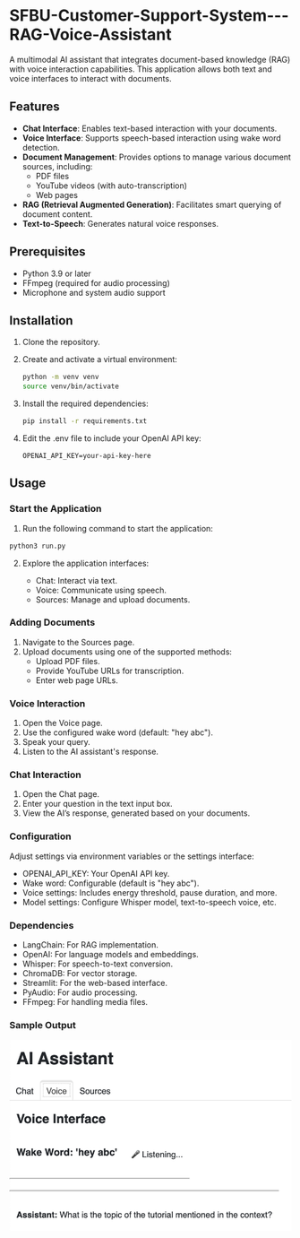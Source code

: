 # SFBU-Customer-Support-System---RAG-Voice-Assistant

A multimodal AI assistant that integrates document-based knowledge (RAG) with voice interaction capabilities. This application allows both text and voice interfaces to interact with documents.

## Features

- **Chat Interface**: Enables text-based interaction with your documents.
- **Voice Interface**: Supports speech-based interaction using wake word detection.
- **Document Management**: Provides options to manage various document sources, including:
  - PDF files
  - YouTube videos (with auto-transcription)
  - Web pages
- **RAG (Retrieval Augmented Generation)**: Facilitates smart querying of document content.
- **Text-to-Speech**: Generates natural voice responses.

## Prerequisites

- Python 3.9 or later
- FFmpeg (required for audio processing)
- Microphone and system audio support

## Installation

1. Clone the repository.

2. Create and activate a virtual environment:

   ```bash
   python -m venv venv
   source venv/bin/activate
   ```
3. Install the required dependencies:

    ```bash
    pip install -r requirements.txt
    ```
4. Edit the .env file to include your OpenAI API key:

    ```env
    OPENAI_API_KEY=your-api-key-here
    ```

## Usage

### Start the Application

1. Run the following command to start the application:

```bash
python3 run.py
```
2. Explore the application interfaces:

    - Chat: Interact via text.
    - Voice: Communicate using speech.
    - Sources: Manage and upload documents.

### Adding Documents
1. Navigate to the Sources page.
2. Upload documents using one of the supported methods:
    - Upload PDF files.
    - Provide YouTube URLs for transcription.
    - Enter web page URLs.

### Voice Interaction
1. Open the Voice page.
2. Use the configured wake word (default: "hey abc").
3. Speak your query.
4. Listen to the AI assistant's response.

### Chat Interaction
1. Open the Chat page.
2. Enter your question in the text input box.
3. View the AI’s response, generated based on your documents.

### Configuration

Adjust settings via environment variables or the settings interface:
- OPENAI_API_KEY: Your OpenAI API key.
- Wake word: Configurable (default is "hey abc").
- Voice settings: Includes energy threshold, pause duration, and more.
- Model settings: Configure Whisper model, text-to-speech voice, etc.

### Dependencies
- LangChain: For RAG implementation.
- OpenAI: For language models and embeddings.
- Whisper: For speech-to-text conversion.
- ChromaDB: For vector storage.
- Streamlit: For the web-based interface.
- PyAudio: For audio processing.
- FFmpeg: For handling media files.

### Sample Output
![alt text](<output1.png>)